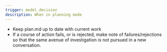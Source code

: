 ```yaml
---
trigger: model_decision
description: When in planning mode
---
```


- Keep plan.md up to date with current work
- If a course of action fails, or is rejected, make note of failures/rejections so that the same avenue of investigation is not pursued in a new conversation. 